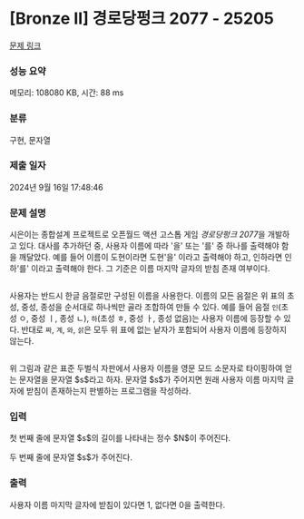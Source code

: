 # [Bronze II] 경로당펑크 2077 - 25205 

[문제 링크](https://www.acmicpc.net/problem/25205) 

### 성능 요약

메모리: 108080 KB, 시간: 88 ms

### 분류

구현, 문자열

### 제출 일자

2024년 9월 16일 17:48:46

### 문제 설명

<p>시은이는 종합설계 프로젝트로 오픈월드 액션 고스톱 게임 <em>경로당펑크 2077</em>을 개발하고 있다. 대사를 추가하던 중, 사용자 이름에 따라 '을' 또는 '를' 중 하나를 출력해야 함을 깨달았다. 예를 들어 이름이 도현이라면 도현'을' 이라고 출력해야 하고, 인하라면 인하'를' 이라고 출력해야 한다. 그 기준은 이름 마지막 글자의 받침 존재 여부이다.</p>

<p style="text-align: center;"><img alt="" src=""></p>

<p>사용자는 반드시 한글 음절로만 구성된 이름을 사용한다. 이름의 모든 음절은 위 표의 초성, 중성, 종성을 순서대로 하나씩만 골라 조합하여 만들 수 있다. 예를 들어 음절 <code>인</code>(초성 ㅇ, 중성 ㅣ, 종성 ㄴ), <code>하</code>(초성 ㅎ, 중성 ㅏ, 종성 없음)는 사용자 이름에 등장할 수 있다. 반대로 <code>짜</code>, <code>계</code>, <code>와</code>, <code>삵</code>은 모두 위 표에 없는 낱자가 포함되어 사용자 이름에 등장하지 않는다.</p>

<p style="text-align: center;"><img alt="" src=""></p>

<p>위 그림과 같은 표준 두벌식 자판에서 사용자 이름을 영문 모드 소문자로 타이핑하여 얻는 문자열을 문자열 $s$라고 하자. 문자열 $s$가 주어지면 원래 사용자 이름 마지막 글자에 받침이 존재하는지 판별하는 프로그램을 작성하라.</p>

### 입력 

 <p>첫 번째 줄에 문자열 $s$의 길이를 나타내는 정수 $N$이 주어진다.</p>

<p>두 번째 줄에 문자열 $s$가 주어진다.</p>

### 출력 

 <p>사용자 이름 마지막 글자에 받침이 있다면 1, 없다면 0을 출력한다.</p>

